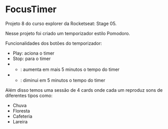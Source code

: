 # FocusTimer

Projeto 8 do curso explorer da Rocketseat: Stage 05.

Nesse projeto foi criado um temporizador estilo Pomodoro.

Funcionalidades dos botões do temporizador:

- Play: aciona o timer
- Stop: para o timer
- + : aumenta em mais 5 minutos o tempo do timer
- - : diminui em 5 minutos o tempo do timer

Além disso temos uma sessão de 4 cards onde cada um reproduz sons de diferentes tipos como:
- Chuva
- Floresta
- Cafeteria
- Lareira

